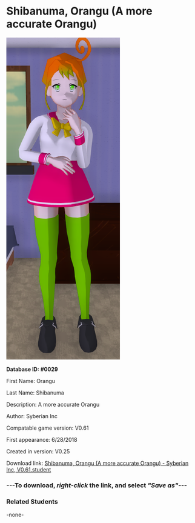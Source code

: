 # Shibanuma, Orangu (A more accurate Orangu)

<img src="../../Files/Images/Shibanuma, Orangu (A more accurate Orangu).png" title="Shibanuma, Orangu (A more accurate Orangu) - Syberian Inc, V0.61">

**Database ID: #0029**

First Name: Orangu

Last Name: Shibanuma

Description: A more accurate Orangu

Author: Syberian Inc

Compatable game version: V0.61

First appearance: 6/28/2018

Created in version: V0.25

Download link: <a href="https://raw.githubusercontent.com/Arbiter1223/Daigaku-Gurashi-Custom-Students/master/Files/Student%20Files/Shibanuma%2C%20Orangu%20(A%20more%20accurate%20Orangu)%20-%20Syberian%20Inc%2C%20V0.61.student">Shibanuma, Orangu (A more accurate Orangu) - Syberian Inc, V0.61.student</a>

### ---**To download, _right-click_ the link, and select _"Save as"_**---

### Related Students

-none-
